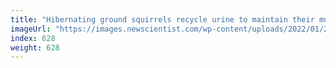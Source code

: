 ```yaml
---
title: "Hibernating ground squirrels recycle urine to maintain their muscles"
imageUrl: "https://images.newscientist.com/wp-content/uploads/2022/01/26150120/PRI_220152958.jpg?width=600"
index: 628
weight: 628
---
```

